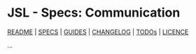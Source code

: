 # JSL - Specs: Communication

[README](../../README.md) | [SPECS](../specs.md) | [GUIDES](../guides.md) | [CHANGELOG](../../CHANGELOG.md) | [TODOs](../../TODOs.md) | [LICENCE](../../LICENCE.md)

...
